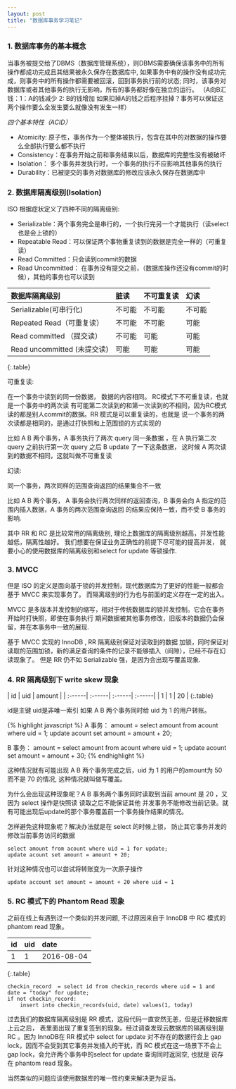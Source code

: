 ```yaml
---
layout: post
title: "数据库事务学习笔记"
---
```


### 1. 数据库事务的基本概念 

当事务被提交给了DBMS（数据库管理系统），则DBMS需要确保该事务中的所有操作都成功完成且其结果被永久保存在数据库中, 
如果事务中有的操作没有成功完成，则事务中的所有操作都需要被回滚，回到事务执行前的状态;
同时，该事务对数据库或者其他事务的执行无影响，所有的事务都好像在独立的运行。
（A向B汇钱：1：A的钱减少  2: B的钱增加 如果扣掉A的钱之后程序挂掉？事务可以保证这两个操作要么全发生要么就像没有发生一样）

*四个基本特性（ACID）*

- Atomicity: 原子性，事务作为一个整体被执行，包含在其中的对数据的操作要么全部执行要么都不执行
- Consistency：在事务开始之前和事务结束以后，数据库的完整性没有被破坏
- Isolation： 多个事务并发执行时，一个事务的执行不应影响其他事务的执行
- Durability：已被提交的事务对数据库的修改应该永久保存在数据库中

### 2. 数据库隔离级别(Isolation)

ISO 根据症状定义了四种不同的隔离级别:

- Serializable：两个事务完全是串行的，一个执行完另一个才能执行（读select也是会上锁的）
- Repeatable Read：可以保证两个事物重复读到的数据是完全一样的（可重复读）
- Read Committed：只会读到commit的数据
- Read Uncommitted： 在事务没有提交之前，（数据库操作还没有commit的时候），其他的事务也可以读到

| 数据库隔离级别| 脏读 | 不可重复读 | 幻读 |
| :------| :------| :------| :------| 
| Serializable(可串行化) | 不可能 | 不可能 | 不可能 |
| Repeated Read（可重复读） | 不可能 | 不可能 | 可能|
| Read committed （提交读）| 不可能 | 可能 | 可能 |
| Read uncommitted (未提交读) | 可能 | 可能 | 可能 |
{:.table}

可重复读: 

在一个事务中读到的同一份数据， 数据的内容相同。 RC模式下不可重复读，也就是一个事务中的两次读
有可能第二次读到的和第一次读到的不相同，因为RC模式读的都是别人commit的数据。RR 模式是可以重复读的，也就是
说一个事务的两次读都是相同的，是通过打快照和上范围锁的方式实现的

比如 A B 两个事务，A 事务执行了两次 query 同一条数据 ，在 A 执行第二次 query 之前执行第一次 query 之后 B update 了一下这条数据，
这时候 A 两次读到的数据不相同，这就叫做不可重复读

幻读:

同一个事务，两次同样的范围查询返回的结果集合不一致

比如 A B 两个事务， A 事务会执行两次同样的返回查询，B 事务会向 A 指定的范围内插入数据，A 事务的两次范围查询返回
的结果应保持一致，而不受 B 事务的影响.

其中 RR 和 RC 是比较常用的隔离级别, 
理论上数据库的隔离级别越高，并发性能越低，隔离性越好。
我们想要在保证业务正确性的前提下尽可能的提高并发，
就要小心的使用数据库的隔离级别和select for update 等锁操作.

### 3. MVCC

但是 ISO 的定义是面向基于锁的并发控制，现代数据库为了更好的性能一般都会基于 MVCC 来实现事务了。
而隔离级别的行为也与前面的定义存在一定的出入。

MVCC 是多版本并发控制的缩写，相对于传统数据库的锁并发控制。它会在事务开始时打快照，即使在事务执行
期间数据被其他事务修改，旧版本的数据仍会保留，并在本事务中一致的展现.

基于 MVCC 实现的 InnoDB , RR 隔离级别保证对读取到的数据
加锁，同时保证对读取的范围加锁，新的满足查询的条件的记录不能够插入（间隙），已经不存在幻读现象了。
但是 RR 仍不如 Serializable 强，是因为会出现写覆盖现象.

### 4. RR 隔离级别下 write skew 现象

| id | uid | amount |
| :------| :------| :------| :------| 
| 1 | 1 | 20 |
{:.table}

id是主键 uid是非唯一索引
如果 A B 两个事务同时给 uid 为 1 的用户转账。

{% highlight javascript %}
A 事务：
amount = select amount from acount where uid = 1;
update acount set amount = amount + 20;

B 事务：
amount = select amount from acount where uid = 1;
update acount set amount = amount + 30;
{% endhighlight %}

这种情况就有可能出现 A B 两个事务完成之后，uid 为 1 的用户的amount为 50 而不是 70 的情况, 这种情况就叫做写覆盖。

为什么会出现这种现象呢？A B 事务两个事务同时读取到当前 amount 是 20 ，又因为 select 操作是快照读 读取之后不能保证其他
并发事务不能修改当前记录。就有可能出现后update的那个事务覆盖前一个事务操作结果的情况。


怎样避免这种现象呢？解决办法就是在 select 的时候上锁，
防止其它事务并发的修改当前事务访问的数据

```
select amount from acount where uid = 1 for update;
update acount set amount = amount + 20;
```

针对这种情况也可以尝试将转账变为一次原子操作

```
update account set amount = amount + 20 where uid = 1
```

### 5. RC 模式下的 Phantom Read 现象

之前在线上有遇到过一个类似的并发问题, 不过原因来自于 InnoDB 中 RC 模式的 phantom read 现象。

| id | uid | date |
| :------| :------| :------| 
| 1 | 1 | 2016-08-04 |
{:.table}

```
checkin_record  = select id from checkin_records where uid = 1 and date = "today" for update;
if not checkin_record:
    insert into checkin_records(uid, date) values(1, today)
```

过去我们的数据库隔离级别是 RR 模式，这段代码一直安然无恙，但是迁移数据库上云之后，
表里面出现了重复签到的现象。经过调查发现云数据库的隔离级别是 RC 。因为 InnoDB在 RR 模式中
select for update 对不存在的数据行会上 gap lock，因而不会受到其它事务并发插入的干扰，而 RC 
模式在这一场景下不会上gap lock，会允许两个事务中的select for update 查询同时返回空, 也就是
说存在 phantom read 现象。

当然类似的问题应该使用数据库的唯一性约束来解决更为妥当。
